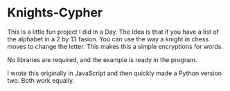 # Knights-Cypher

This is a little fun project I did in a Day. The Idea is that if you have a list of the alphabet in a 2 by 13 fasion.
You can use the way a knight in chess moves to change the letter. This makes this a simple encryptions for words.

No libraries are required, and the example is ready in the program.

I wrote this originally in JavaScript and then quickly made a Python version two. Both work equally.
